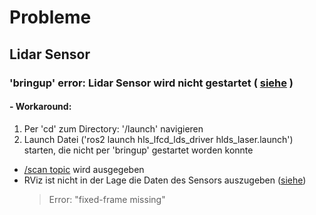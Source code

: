 # Probleme

## Lidar Sensor

### 'bringup' error: Lidar Sensor wird nicht gestartet ( [siehe](Bilder\ScreenshotBringupUpperHalf.png) )  

#### - Workaround:
1. Per 'cd' zum Directory: '/launch' navigieren 
2. Launch Datei ('ros2 launch hls_lfcd_lds_driver hlds_laser.launch') starten, die nicht per 'bringup' gestartet worden konnte
- [/scan topic](Bilder\rqt\rqtLidarRunning-19.4.png) wird ausgegeben 
- RViz ist nicht in der Lage die Daten des Sensors auszugeben ([siehe]()) 
  >Error: "fixed-frame missing"  